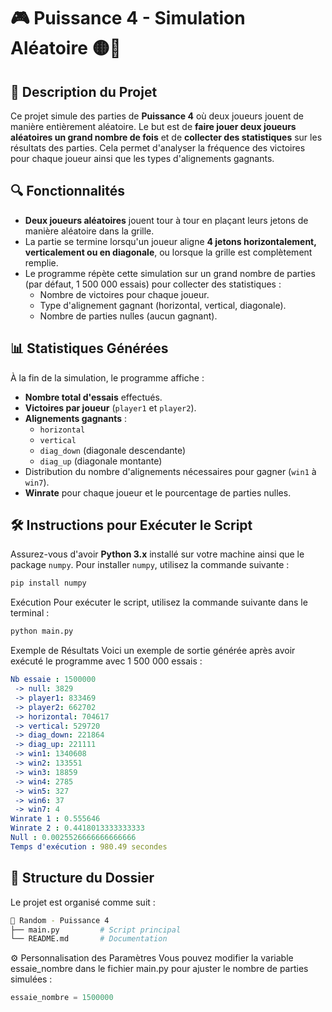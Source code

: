 # 🎮 Puissance 4 - Simulation Aléatoire 🟡🔴

## 📜 Description du Projet
Ce projet simule des parties de **Puissance 4** où deux joueurs jouent de manière entièrement aléatoire. Le but est de **faire jouer deux joueurs aléatoires un grand nombre de fois** et de **collecter des statistiques** sur les résultats des parties. Cela permet d'analyser la fréquence des victoires pour chaque joueur ainsi que les types d'alignements gagnants.

## 🔍 Fonctionnalités
- **Deux joueurs aléatoires** jouent tour à tour en plaçant leurs jetons de manière aléatoire dans la grille.
- La partie se termine lorsqu'un joueur aligne **4 jetons horizontalement, verticalement ou en diagonale**, ou lorsque la grille est complètement remplie.
- Le programme répète cette simulation sur un grand nombre de parties (par défaut, 1 500 000 essais) pour collecter des statistiques :
  - Nombre de victoires pour chaque joueur.
  - Type d'alignement gagnant (horizontal, vertical, diagonale).
  - Nombre de parties nulles (aucun gagnant).

## 📊 Statistiques Générées
À la fin de la simulation, le programme affiche :
- **Nombre total d'essais** effectués.
- **Victoires par joueur** (`player1` et `player2`).
- **Alignements gagnants** :
  - `horizontal`
  - `vertical`
  - `diag_down` (diagonale descendante)
  - `diag_up` (diagonale montante)
- Distribution du nombre d'alignements nécessaires pour gagner (`win1` à `win7`).
- **Winrate** pour chaque joueur et le pourcentage de parties nulles.

## 🛠️ Instructions pour Exécuter le Script
Assurez-vous d'avoir **Python 3.x** installé sur votre machine ainsi que le package `numpy`. Pour installer `numpy`, utilisez la commande suivante :

```bash
pip install numpy
```

Exécution
Pour exécuter le script, utilisez la commande suivante dans le terminal :
```bash
python main.py
```

Exemple de Résultats
Voici un exemple de sortie générée après avoir exécuté le programme avec 1 500 000 essais :
```yaml
Nb essaie : 1500000
 -> null: 3829
 -> player1: 833469
 -> player2: 662702
 -> horizontal: 704617
 -> vertical: 529720
 -> diag_down: 221864
 -> diag_up: 221111
 -> win1: 1340608
 -> win2: 133551
 -> win3: 18859
 -> win4: 2785
 -> win5: 327
 -> win6: 37
 -> win7: 4
Winrate 1 : 0.555646
Winrate 2 : 0.4418013333333333
Null : 0.0025526666666666666
Temps d'exécution : 980.49 secondes
```

## 📁 Structure du Dossier
Le projet est organisé comme suit :

```bash
📂 Random - Puissance 4
├── main.py         # Script principal
└── README.md       # Documentation
```

⚙️ Personnalisation des Paramètres
Vous pouvez modifier la variable essaie_nombre dans le fichier main.py pour ajuster le nombre de parties simulées :
```python
essaie_nombre = 1500000
```